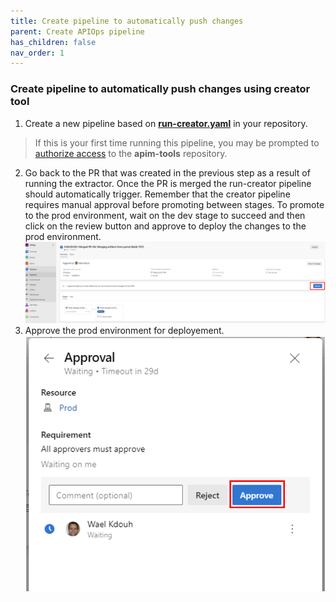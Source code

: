 ```yaml
---
title: Create pipeline to automatically push changes
parent: Create APIOps pipeline
has_children: false
nav_order: 1
---
```



### Create pipeline to automatically push changes using creator tool

1. Create a new pipeline based on [**run-creator.yaml**](https://github.com/Azure/apiops/tree/main/tools/pipelines/run-creator.yaml) in your  repository.
> If this is your first time running this pipeline, you may be prompted to [authorize access](https://docs.microsoft.com/en-us/azure/devops/pipelines/repos/multi-repo-checkout?view=azure-devops#why-am-i-am-prompted-to-authorize-resources-the-first-time-i-try-to-check-out-a-different-repository) to the **apim-tools** repository.
2. Go back to the PR that was created in the previous step as a result of running the extractor. Once the PR is merged the run-creator pipeline should automatically trigger. Remember that the creator pipeline requires manual approval before promoting between stages. To promote to the prod environment, wait on the dev stage to succeed and then click on the review button and approve to deploy the changes to the prod environment.
![approve promotion to prod environment](../../assets/images/ado_promotion.png) 
3. Approve the prod environment for deployement.![approve promotion to prod environment](../../assets/images/ado_promotion_approval.png) 

